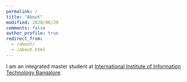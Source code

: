 ```yaml
---
permalink: /
title: "About"
modified: 2020/06/29
comments: false
author_profile: true
redirect_from:
  - /about/
  - /about.html
---
```


I am an integrated master student at [International Institute of Information Technology Bangalore](https://www.iiitb.ac.in/). 
